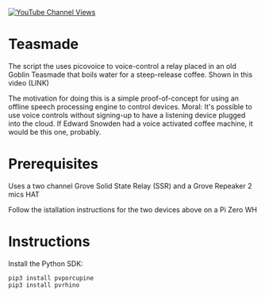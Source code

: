 [![YouTube Channel Views](https://img.shields.io/youtube/channel/views/UCz5BOU9J9pB_O0B8-rDjCWQ?label=YouTube&style=social)](https://www.youtube.com/channel/UCz5BOU9J9pB_O0B8-rDjCWQ)

# Teasmade

The script the uses picovoice to voice-control a relay placed in an old Goblin Teasmade that boils water for a steep-release coffee. Shown in this video (LINK)

The motivation for doing this is a simple proof-of-concept for using an offline speech processing engine to control devices. Moral: It's possible to use voice controls without signing-up to have a listening device plugged into the cloud. If Edward Snowden had a voice activated coffee machine, it would be this one, probably.

# Prerequisites

Uses a two channel Grove Solid State Relay (SSR) and a Grove Repeaker 2 mics HAT

Follow the istallation instructions for the two devices above on a Pi Zero WH

# Instructions

Install the Python SDK:

```
pip3 install pvporcupine
pip3 install pvrhino
```
